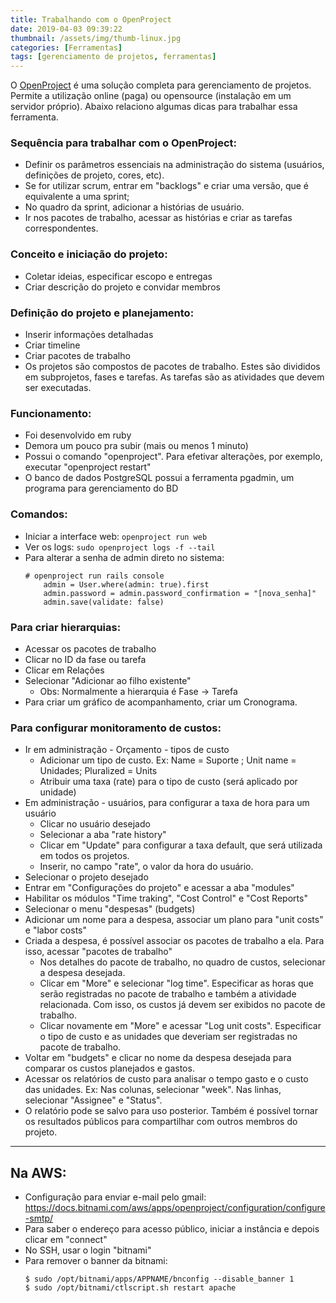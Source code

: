 ```yaml
---
title: Trabalhando com o OpenProject
date: 2019-04-03 09:39:22
thumbnail: /assets/img/thumb-linux.jpg
categories: [Ferramentas]
tags: [gerenciamento de projetos, ferramentas]
---
```


O [OpenProject](https://www.openproject.org) é uma solução completa para gerenciamento de projetos. Permite a utilização online (paga) ou opensource (instalação em um servidor próprio).
Abaixo relaciono algumas dicas para trabalhar essa ferramenta.

### Sequência para trabalhar com o OpenProject:
- Definir os parâmetros essenciais na administração do sistema (usuários, definições de projeto, cores, etc).
- Se for utilizar scrum, entrar em "backlogs" e criar uma versão, que é equivalente a uma sprint;
- No quadro da sprint, adicionar a histórias de usuário.
- Ir nos pacotes de trabalho, acessar as histórias e criar as tarefas correspondentes.
	 
### Conceito e iniciação do projeto: 
- Coletar ideias, especificar escopo e entregas 
- Criar descrição do projeto e convidar membros
	
### Definição do projeto e planejamento:
- Inserir informações detalhadas
- Criar timeline
- Criar pacotes de trabalho
- Os projetos são compostos de pacotes de trabalho. Estes são divididos em subprojetos, fases e tarefas. As tarefas são as atividades que devem ser executadas. 

### Funcionamento:
- Foi desenvolvido em ruby
- Demora um pouco pra subir (mais ou menos 1 minuto)
- Possui o comando "openproject". Para efetivar alterações, por exemplo, executar "openproject restart"
- O banco de dados PostgreSQL possui a ferramenta pgadmin, um programa para gerenciamento do BD

### Comandos:
- Iniciar a interface web: `openproject run web`
- Ver os logs: `sudo openproject logs -f --tail`
- Para alterar a senha de admin direto no sistema: 
    ```
    # openproject run rails console 
	    admin = User.where(admin: true).first
		admin.password = admin.password_confirmation = "[nova_senha]"
		admin.save(validate: false)
    ```

### Para criar hierarquias:
- Acessar os pacotes de trabalho
- Clicar no ID da fase ou tarefa
- Clicar em Relações
- Selecionar "Adicionar ao filho existente"
    - Obs: Normalmente a hierarquia é Fase -> Tarefa
- Para criar um gráfico de acompanhamento, criar um Cronograma.
	
### Para configurar monitoramento de custos:
- Ir em administração - Orçamento - tipos de custo
	- Adicionar um tipo de custo.
	Ex: Name = Suporte ; Unit name = Unidades; Pluralized = Units
	- Atribuir uma taxa (rate) para o tipo de custo (será aplicado por unidade)
- Em administração - usuários, para configurar a taxa de hora para um usuário
	- Clicar no usuário desejado
	- Selecionar a aba "rate history"
	- Clicar em "Update" para configurar a taxa default, que será utilizada em todos os projetos.
	- Inserir, no campo "rate", o valor da hora do usuário.
- Selecionar o projeto desejado
- Entrar em "Configurações do projeto" e acessar a aba "modules"
- Habilitar os módulos "Time traking", "Cost Control" e "Cost Reports"
- Selecionar o menu "despesas" (budgets)
- Adicionar um nome para a despesa, associar um plano para "unit costs" e "labor costs"
- Criada a despesa, é possível associar os pacotes de trabalho a ela. Para isso, acessar "pacotes de trabalho"
	- Nos detalhes do pacote de trabalho, no quadro de custos, selecionar a despesa desejada.
	- Clicar em "More" e selecionar "log time". Especificar as horas que serão registradas no pacote de trabalho e também a atividade relacionada. Com isso, os custos já devem ser exibidos no pacote de trabalho.
	- Clicar novamente em "More" e acessar "Log unit costs". Especificar o tipo de custo e as unidades que deveriam ser registradas no pacote de trabalho.
- Voltar em "budgets" e clicar no nome da despesa desejada para comparar os custos planejados e gastos.
- Acessar os relatórios de custo para analisar o tempo gasto e o custo das unidades. Ex: Nas colunas, selecionar "week". Nas linhas, selecionar "Assignee" e "Status".
- O relatório pode se salvo para uso posterior. Também é possível tornar os resultados públicos para compartilhar com outros membros do projeto.

* * *
## Na AWS:
- Configuração para enviar e-mail pelo gmail: https://docs.bitnami.com/aws/apps/openproject/configuration/configure-smtp/
- Para saber o endereço para acesso público, iniciar a instância e depois clicar em "connect"
- No SSH, usar o login "bitnami"
- Para remover o banner da bitnami: 
    ```
	$ sudo /opt/bitnami/apps/APPNAME/bnconfig --disable_banner 1
	$ sudo /opt/bitnami/ctlscript.sh restart apache
    ```
